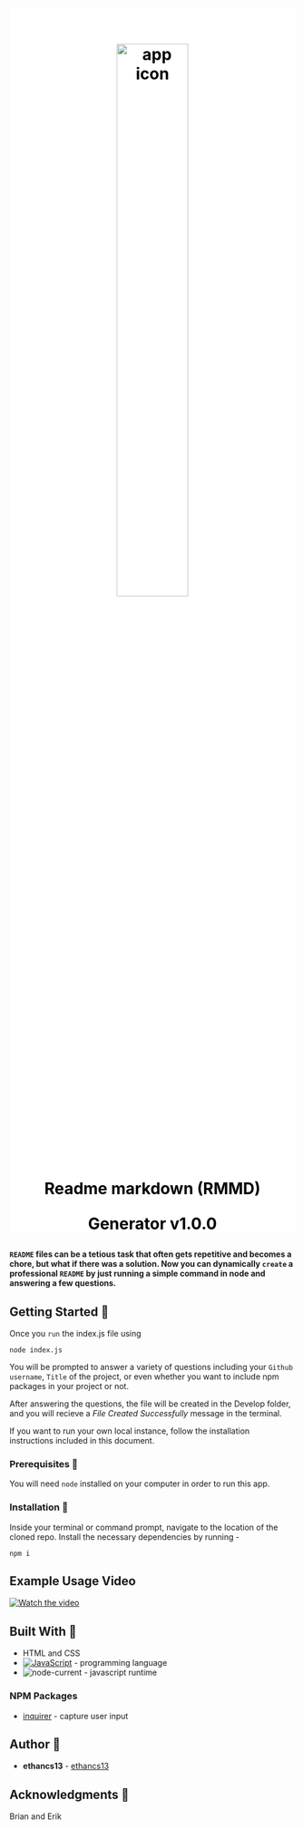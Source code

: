 <div align="center" style="background:white;padding-top:20px;color:black;">
<h1>
<img src="https://upload.wikimedia.org/wikipedia/commons/thumb/4/48/Markdown-mark.svg/2560px-Markdown-mark.svg.png" alt="app icon" style="width:50%;padding:5px;"/>
<p style="padding-top:20px;">Readme markdown (RMMD)</p>
<p>Generator v1.0.0</p>
</h1>
</div>

#### `README` files can be a tetious task that often gets repetitive and becomes a chore, but what if there was a solution. Now you can dynamically `create` a professional `README` by just running a simple command in node and answering a few questions.

## Getting Started 🌱

Once you `run` the index.js file using

```
node index.js
```
You will be prompted to answer a variety of questions including your `Github username`, `Title` of the project, or even whether you want to include npm packages in your project or not.

After answering the questions, the file will be created in the Develop folder, and you will recieve a *File Created Successfully* message in the terminal.

If you want to run your own local instance, follow the installation instructions included in this document.


### Prerequisites 📂
You will need `node` installed on your computer in order to run this app.

### Installation 📁
Inside your terminal or command prompt, navigate to the location of the cloned repo. Install the necessary dependencies by running - 
```
npm i
```
## Example Usage Video
[![Watch the video](https://cdnwebsite.databox.com/wp-content/uploads/2019/05/02115706/improve-video-play-rate.png)](./Develop/video/Untitled_%20Oct%2024,%202023%201_50%20PM.mp4)


## Built With 🌱
* HTML and CSS
* [![JavaScript][JavaScript.com]][JavaScript-url] - programming language
* ![node-current](https://img.shields.io/badge/node-blue?style=for-the-badge&logo=Node&logoColor=blue) - javascript runtime

### NPM Packages
* [inquirer](https://www.npmjs.com/package/inquirer) - capture user input  


## Author 🔑
* **ethancs13** - [ethancs13](https://github.com/ethancs13)

## Acknowledgments 🙏
Brian and Erik

</div>

[JavaScript.com]: https://img.shields.io/badge/JavaScript-blue?style=for-the-badge&logo=Javascript
[JavaScript-url]: https://www.javascript.com/